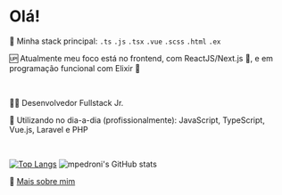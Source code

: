 # Olá!

🥇 Minha stack principal: `.ts` `.js` `.tsx` `.vue` `.scss` `.html` `.ex`

🆙 Atualmente meu foco está no frontend, com ReactJS/Next.js 💙, e em programação funcional com Elixir 💜

<br />

👨‍💻 Desenvolvedor Fullstack Jr.

📅 Utilizando no dia-a-dia (profissionalmente): JavaScript, TypeScript, Vue.js, Laravel e PHP

<br />

[![Top Langs](https://github-readme-stats.vercel.app/api/top-langs/?username=mpedroni&theme=dracula&hide_border=true&layout=compact)](https://github.com/mpedroni)
![mpedroni's GitHub stats](https://github-readme-stats.vercel.app/api?username=mpedroni&theme=dracula&hide_border=true&show_icons=true&custom_title=My%20GitHub%20Stats)

🔗 [Mais sobre mim](https://mpedroni.me)
